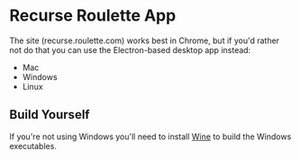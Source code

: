 # Recurse Roulette App

The site (recurse.roulette.com) works best in Chrome, but if you'd rather not do that you can use the Electron-based desktop app instead:

- Mac
- Windows
- Linux


## Build Yourself

If you're not using Windows you'll need to install [Wine](https://www.winehq.org/) to build the Windows executables.
